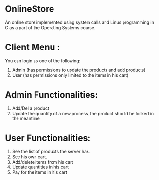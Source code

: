 # OnlineStore
An online store implemented using system calls and Linus programming in C as a part of the Operating Systems course.

# Client Menu :
You can login as one of the following:
1. Admin (has permissions to update the products and add products)
2. User (has permissions only limited to the items in his cart)

# Admin Functionalities:
1. Add/Del a product
2. Update the quantity of a new process, the product should be locked in the meantime

# User Functionalities:
1. See the list of products the server has.
2. See his own cart.
3. Add/delete items from his cart
4. Update quantities in his cart
5. Pay for the items in his cart

